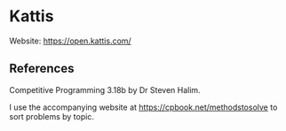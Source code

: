 # Kattis

Website: https://open.kattis.com/

## References

Competitive Programming 3.18b by Dr Steven Halim.

I use the accompanying website at https://cpbook.net/methodstosolve to sort problems by topic.

